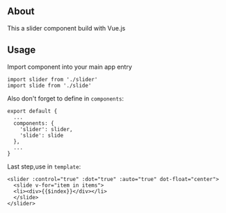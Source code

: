 ## About

This a slider component build with Vue.js

## Usage

Import component into your main app entry

````
import slider from './slider'
import slide from './slide'
````

Also don't forget to define in `components`:

````
export default {
  ...
  components: {
    'slider': slider,
    'slide': slide
  },
  ...
}
````

Last step,use in `template`:

````
<slider :control="true" :dot="true" :auto="true" dot-float="center">
  <slide v-for="item in items">
  <li><div>{{$index}}</div></li>
  </slide>
</slider>
````